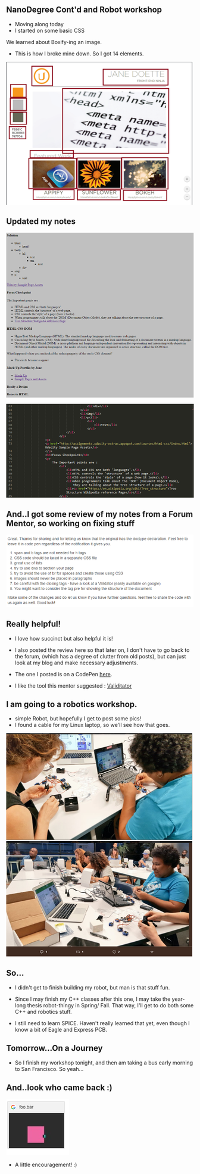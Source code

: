 ## NanoDegree Cont'd and Robot workshop 

- Moving along today 
- I started on some basic CSS

We learned about Boxify-ing an image. 
- This is how I broke mine down.
  So I got 14 elements. 

<img src="/images/ud_008.png" width="500">

## Updated my notes 

![ud_010](/images/ud_010.png)

![ud_011](/images/ud_011.png)

## And..I got some review of my notes from a Forum Mentor, so working on fixing stuff

![ud_012](/images/ud_012.png)

## Really helpful! 

- I love how succinct but also helpful it is!

- I also posted the review here so that later on, I don't have to go back to the forum,
  (which has a degree of clutter from old posts),
  but can just look at my blog and make necessary adjustments.
  
- The one I posted is on a CodePen [here](https://codepen.io/kammitama5/pen/NgpMMN).

- I like the tool this mentor suggested : [Validitator](https://chrome.google.com/webstore/detail/html-validator/cgndfbhngibokieehnjhbjkkhbfmhojo/related?hl=en)

## I am going to a robotics workshop. 

- simple Robot, but hopefully I get to post some pics!
- I found a cable for my Linux laptop, so we'll see how
  that goes.
  
<img src="/images/ottorobot.png" width="500">

<img src="/images/ottorobot1.png" width="500">

## So...

- I didn't get to finish building my robot,
  but man is that stuff fun.
 
- Since I may finish my C++ classes after this one,
  I may take the year-long thesis robot-thingy in Spring/ Fall.
  That way, I'll get to do both some C++ and robotics stuff. 
  
- I still need to learn SPICE. Haven't really learned that yet,
  even though I know a bit of Eagle and Express PCB.
  
## Tomorrow...On a Journey

- So I finish my workshop tonight, and then am taking a bus
  early morning to San Francisco. So yeah...

## And..look who came back :)

![ud_009](/images/ud_009.png)

- A little encouragement! :)



